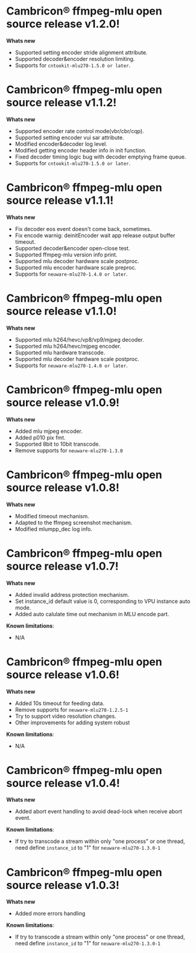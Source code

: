 # Cambricon® ffmpeg-mlu open source release v1.2.0!
**Whats new**
 - Supported setting encoder stride alignment attribute.
 - Supported decoder&encoder resolution limiting.
 - Supports for ``cntookit-mlu270-1.5.0 or later``.

# Cambricon® ffmpeg-mlu open source release v1.1.2!
**Whats new**
 - Supported encoder rate control mode(vbr/cbr/cqp).
 - Supported setting encoder vui sar attribute.
 - Modified encoder&decoder log level.
 - Modified getting encoder header info in init function.
 - Fixed decoder timing logic bug with decoder emptying frame queue.
 - Supports for ``cntookit-mlu270-1.5.0 or later``.

# Cambricon® ffmpeg-mlu open source release v1.1.1!
**Whats new**
 - Fix decoder eos event doesn't come back, sometimes.
 - Fix encode warnig: deinitEncoder wait app release output buffer timeout.
 - Supported decoder&encoder open-close test.
 - Supported ffmpeg-mlu version info print.
 - Supported mlu decoder hardware scale postproc.
 - Supported mlu encoder hardware scale preproc.
 - Supports for ``neuware-mlu270-1.4.0 or later``.

# Cambricon® ffmpeg-mlu open source release v1.1.0!
**Whats new**
 - Supported mlu h264/hevc/vp8/vp9/mjpeg decoder.
 - Supported mlu h264/hevc/mjpeg encoder.
 - Supported mlu hardware transcode.
 - Supported mlu decoder hardware scale postproc.
 - Supports for ``neuware-mlu270-1.4.0 or later``.

# Cambricon® ffmpeg-mlu open source release v1.0.9!
**Whats new**
 - Added mlu mjpeg encoder.
 - Added p010 pix fmt.
 - Supported 8bit to 10bit transcode.
 - Remove supports for ``neuware-mlu270-1.3.0``

# Cambricon® ffmpeg-mlu open source release v1.0.8!
**Whats new**
 - Modified timeout mechanism.
 - Adapted to the ffmpeg screenshot mechanism.
 - Modified mlumpp_dec log info.

# Cambricon® ffmpeg-mlu open source release v1.0.7!
**Whats new**
 - Added invalid address protection mechanism.
 - Set instance_id default value is 0, corresponding to VPU instance auto mode.
 - Added auto calulate time out mechanism in MLU encode part.

**Known limitations**:
 - N/A

# Cambricon® ffmpeg-mlu open source release v1.0.6!
**Whats new**
 - Added 10s timeout for feeding data.
 - Remove supports for ``neuware-mlu270-1.2.5-1``
 - Try to support video resolution changes.
 - Other improvements for adding system robust

**Known limitations**:
 - N/A

# Cambricon® ffmpeg-mlu open source release v1.0.4!
**Whats new**
 - Added abort event handling to avoid dead-lock when receive abort event.
 
**Known limitations**:

 - If try to transcode a stream within only "one process" or one thread, need define ``instance_id`` to "1" for ``neuware-mlu270-1.3.0-1``

# Cambricon® ffmpeg-mlu open source release v1.0.3!
**Whats new**
 - Added more errors handling
 
**Known limitations**:

 - If try to transcode a stream within only "one process" or one thread, need define ``instance_id`` to "1" for ``neuware-mlu270-1.3.0-1``